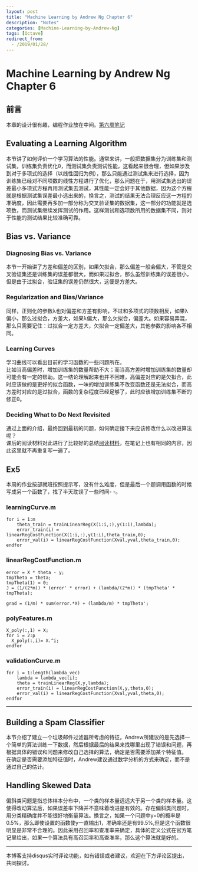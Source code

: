 ```yaml
---
layout: post
title: "Machine Learning by Andrew Ng Chapter 6"
description: "Notes"
categories: [Machine-Learning-by-Andrew-Ng]
tags: [Octave]
redirect_from:
  - /2019/01/28/
---
```

# Machine Learning by Andrew Ng Chapter 6
 
## 前言  

本章的设计很有趣，编程作业放在中间。[第六周笔记](https://www.coursera.org/learn/machine-learning/resources/LIZza)  

## Evaluating a Learning Algorithm  

本节讲了如何评价一个学习算法的性能。通常来讲，一般把数据集分为训练集和测试集，训练集负责优化θ，而测试集负责测试性能，这看起来很合理，但如果涉及到对于多项式的选择（以线性回归为例），那么只能通过测试集来进行选择，因为训练集已经对不同项数的线性方程进行了优化，那么问题在于，用测试集选出的误差最小多项式方程再用测试集去测试，其性能一定会好于其他数据，因为这个方程就是根据测试集误差最小选出来的，换言之，测试的结果无法合理反应这一方程的准确度，因此需要再多加一部分称为交叉验证集的数据集，这一部分的功能就是选项数，而测试集继续发挥测试的作用。这样测试和选项数所用的数据集不同，则对于性能的测试结果比较准确可靠。  

## Bias vs. Variance  

### Diagnosing Bias vs. Variance  

本节一开始讲了方差和偏差的区别，如果欠拟合，那么偏差一般会偏大，不管是交叉验证集还是训练集的误差都很大，而如果过拟合，那么虽然训练集的误差很小，但是由于过拟合，验证集的误差仍然很大，这便是方差大。  

### Regularization and Bias/Variance  

同样，正则化的参数λ也对偏差和方差有影响，不过和多项式的项数相反，如果λ偏小，那么过拟合，方差大，如果λ偏大，那么欠拟合，偏差大。如果容易弄混，那么只需要记住：过拟合一定方差大，欠拟合一定偏差大，其他参数的影响各不相同。  

### Learning Curves

学习曲线可以看出目前的学习函数的一些问题所在。  
比如当高偏差时，增加训练集的数量帮助不大；而当高方差时增加训练集的数量却可能会有一定的帮助。这一结论理解起来也并不困难，高偏差对应的是欠拟合，此时应该做的是更好的拟合函数，一味的增加训练集不改变函数还是无法拟合，而高方差时对应的是过拟合，函数的复杂程度已经足够了，此时应该增加训练集不断的修正θ。   

### Deciding What to Do Next Revisited  

通过上面的介绍，最终回到最初的问题，如何确定接下来应该修改什么以改进算法呢？  
课后的阅读材料对此进行了比较好的总结[阅读材料](https://www.coursera.org/learn/machine-learning/supplement/llc5g/deciding-what-to-do-next-revisited)，在笔记上也有相同的内容，因此这里就不再重复写一遍了。  

## Ex5   

本周的作业按部就班按照提示写，没有什么难度，但是最后一个题调用函数的时候写成另一个函数了，找了半天耽误了一些时间- -。  

### learningCurve.m  

	for i = 1:m
		theta_train = trainLinearReg(X(1:i,:),y(1:i),lambda);
		error_train(i) = linearRegCostFunction(X(1:i,:),y(1:i),theta_train,0);
		error_val(i) = linearRegCostFunction(Xval,yval,theta_train,0);
	endfor

### linearRegCostFunction.m  

	error = X * theta - y;
	tmpTheta = theta;
	tmpTheta(1) = 0;
	J = (1/(2*m)) * (error' * error) + (lambda/(2*m)) * (tmpTheta' * tmpTheta);

	grad = (1/m) * sum(error.*X) + (lambda/m) * tmpTheta';
	
### polyFeatures.m  

	X_poly(:,1) = X;
	for i = 2:p
	  X_poly(:,i)= X.^i;
	endfor

### validationCurve.m   

	for i = 1:length(lambda_vec)
		lambda = lambda_vec(i);
		theta = trainLinearReg(X,y,lambda);
		error_train(i) = linearRegCostFunction(X,y,theta,0);
		error_val(i) = linearRegCostFunction(Xval,yval,theta,0);
	endfor
	
---
## Building a Spam Classifier  

本节介绍了建立一个垃圾邮件过滤器所考虑的特征，Andrew所建议的是先选择一个简单的算法训练一下数据，然后根据最后的结果来找哪里出现了错误和问题，再根据具体的错误和问题来修改自己选择的算法，确定是否需要添加某个特征值。  
在确定是否需要添加特征值时，Andrew建议通过数学分析的方式来确定，而不是通过自己的估计。  

## Handling Skewed Data  

偏斜类问题是指总体样本分布中，一个类的样本量远远大于另一个类的样本量。这使得改动算法后，如果误差率下降并不意味着改进是有效的。存在偏斜类问题时，用分类精确度并不能很好地衡量算法。换言之，如果一个问题中y=0的概率是0.5%，那么即使设置的函数使y一直输出1，准确率还是有99.5%,但是这个函数很明显是非常不合理的。因此采用召回率和查准率来确定，具体的定义公式在官方笔记里给出，如果一个算法具有高召回率和高查准率，那么这个算法就是好的。  


---
本博客支持disqus实时评论功能，如有错误或者建议，欢迎在下方评论区提出，共同探讨。
